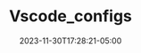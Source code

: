 ---
weight: 999
title: "Vscode_configs"
description: ""
icon: "article"
date: "2023-11-30T17:28:21-05:00"
lastmod: "2023-11-30T17:28:21-05:00"
draft: true
toc: true
---